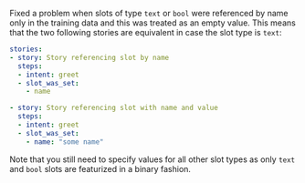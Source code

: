 Fixed a problem when slots of type `text` or `bool` were referenced by name only in 
the training data and this was treated as an empty value. This means that the two
following stories are equivalent in case the slot type is `text`:

```yaml
stories:
- story: Story referencing slot by name
  steps:
  - intent: greet
  - slot_was_set:
    - name

- story: Story referencing slot with name and value
  steps:
  - intent: greet
  - slot_was_set:
    - name: "some name"

```

Note that you still need to specify values for all other slot types as only `text`
and `bool` slots are featurized in a binary fashion.
